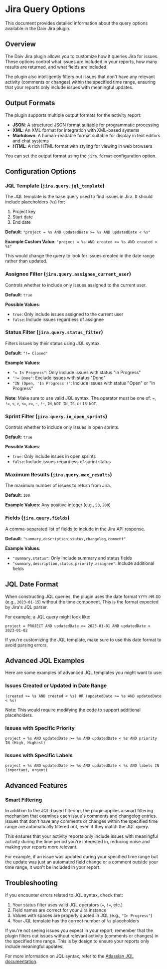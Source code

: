 # Jira Query Options

This document provides detailed information about the query options available in the Daiv Jira plugin.

## Overview

The Daiv Jira plugin allows you to customize how it queries Jira for issues. These options control what issues are included in your reports, how many results are returned, and what fields are included.

The plugin also intelligently filters out issues that don't have any relevant activity (comments or changes) within the specified time range, ensuring that your reports only include issues with meaningful updates.

## Output Formats

The plugin supports multiple output formats for the activity report:

- **JSON**: A structured JSON format suitable for programmatic processing
- **XML**: An XML format for integration with XML-based systems
- **Markdown**: A human-readable format suitable for display in text editors and chat systems
- **HTML**: A rich HTML format with styling for viewing in web browsers

You can set the output format using the `jira.format` configuration option.

## Configuration Options

### JQL Template (`jira.query.jql_template`)

The JQL template is the base query used to find issues in Jira. It should include placeholders (`%s`) for:
1. Project key
2. Start date
3. End date

**Default**: `"project = %s AND updatedDate >= %s AND updatedDate < %s"`

**Example Custom Value**: `"project = %s AND created >= %s AND created < %s"`

This would change the query to look for issues created in the date range rather than updated.

### Assignee Filter (`jira.query.assignee_current_user`)

Controls whether to include only issues assigned to the current user.

**Default**: `true`

**Possible Values**:
- `true`: Only include issues assigned to the current user
- `false`: Include issues regardless of assignee

### Status Filter (`jira.query.status_filter`)

Filters issues by their status using JQL syntax.

**Default**: `"!= Closed"`

**Example Values**:
- `"= In Progress"`: Only include issues with status "In Progress"
- `"!= Done"`: Exclude issues with status "Done"
- `"IN (Open, 'In Progress')"`: Include issues with status "Open" or "In Progress"

**Note**: Make sure to use valid JQL syntax. The operator must be one of: `=`, `!=`, `<`, `>`, `<=`, `>=`, `~`, `!~`, `IN`, `NOT IN`, `IS`, or `IS NOT`.

### Sprint Filter (`jira.query.in_open_sprints`)

Controls whether to include only issues in open sprints.

**Default**: `true`

**Possible Values**:
- `true`: Only include issues in open sprints
- `false`: Include issues regardless of sprint status

### Maximum Results (`jira.query.max_results`)

The maximum number of issues to return from Jira.

**Default**: `100`

**Example Values**: Any positive integer (e.g., `50`, `200`)

### Fields (`jira.query.fields`)

A comma-separated list of fields to include in the Jira API response.

**Default**: `"summary,description,status,changelog,comment"`

**Example Values**:
- `"summary,status"`: Only include summary and status fields
- `"summary,description,status,priority,assignee"`: Include additional fields

## JQL Date Format

When constructing JQL queries, the plugin uses the date format `YYYY-MM-DD` (e.g., `2023-01-15`) without the time component. This is the format expected by Jira's JQL parser.

For example, a JQL query might look like:
```
project = PROJECT AND updatedDate >= 2023-01-01 AND updatedDate < 2023-01-02
```

If you're customizing the JQL template, make sure to use this date format to avoid parsing errors.

## Advanced JQL Examples

Here are some examples of advanced JQL templates you might want to use:

### Issues Created or Updated in Date Range

```
(created >= %s AND created < %s) OR (updatedDate >= %s AND updatedDate < %s)
```

Note: This would require modifying the code to support additional placeholders.

### Issues with Specific Priority

```
project = %s AND updatedDate >= %s AND updatedDate < %s AND priority IN (High, Highest)
```

### Issues with Specific Labels

```
project = %s AND updatedDate >= %s AND updatedDate < %s AND labels IN (important, urgent)
```

## Advanced Features

### Smart Filtering

In addition to the JQL-based filtering, the plugin applies a smart filtering mechanism that examines each issue's comments and changelog entries. Issues that don't have any comments or changes within the specified time range are automatically filtered out, even if they match the JQL query.

This ensures that your activity reports only include issues with meaningful activity during the time period you're interested in, reducing noise and making your reports more relevant.

For example, if an issue was updated during your specified time range but the update was just an automated field change or a comment outside your time range, it won't be included in your report.

## Troubleshooting

If you encounter errors related to JQL syntax, check that:

1. Your status filter uses valid JQL operators (`=`, `!=`, etc.)
2. Field names are correct for your Jira instance
3. Values with spaces are properly quoted in JQL (e.g., `"In Progress"`)
4. Your JQL template has the correct number of `%s` placeholders

If you're not seeing issues you expect in your report, remember that the plugin filters out issues without relevant activity (comments or changes) in the specified time range. This is by design to ensure your reports only include meaningful updates.

For more information on JQL syntax, refer to the [Atlassian JQL documentation](https://support.atlassian.com/jira-software-cloud/docs/advanced-search-reference-jql-fields/). 
